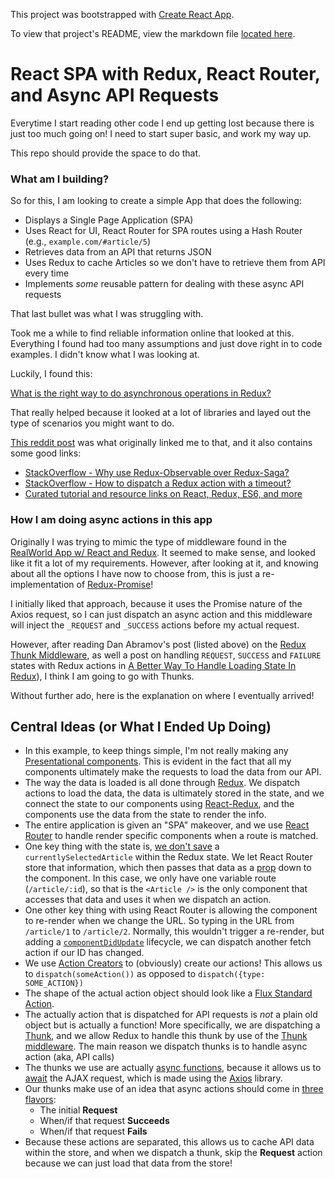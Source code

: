This project was bootstrapped with [Create React App](https://github.com/facebookincubator/create-react-app).

To view that project's README, view the markdown file [located here](https://github.com/facebookincubator/create-react-app/blob/master/packages/react-scripts/template/README.md).

# React SPA with Redux, React Router, and Async API Requests

Everytime I start reading other code I end up getting lost because there is just too much
going on! I need to start super basic, and work my way up.

This repo should provide the space to do that.

### What am I building?

So for this, I am looking to create a simple App that does the following:

- Displays a Single Page Application (SPA)
- Uses React for UI, React Router for SPA routes using a Hash Router (e.g., `example.com/#article/5`)
- Retrieves data from an API that returns JSON
- Uses Redux to cache Articles so we don't have to retrieve them from API every time
- Implements _some_ reusable pattern for dealing with these async API requests

That last bullet was what I was struggling with.

Took me a while to find reliable information online that looked at this. Everything I found had too
many assumptions and just dove right in to code examples. I didn't know what I was looking at.

Luckily, I found this:

[What is the right way to do asynchronous operations in Redux?](https://decembersoft.com/posts/what-is-the-right-way-to-do-asynchronous-operations-in-redux/)

That really helped because it looked at a lot of libraries and layed out the type
of scenarios you might want to do.

[This reddit post](https://www.reddit.com/r/reactjs/comments/7yhhnx/reduxsaga_or_reduxobservable/dugwyrj/)
was what originally linked me to that, and it also contains some good links:

- [StackOverflow - Why use Redux-Observable over Redux-Saga?](https://stackoverflow.com/q/40021344)
- [StackOverflow - How to dispatch a Redux action with a timeout?](https://stackoverflow.com/a/38574266)
- [Curated tutorial and resource links on React, Redux, ES6, and more](https://github.com/markerikson/react-redux-links)

### How I am doing async actions in this app

Originally I was trying to mimic the type of middleware found in the
[RealWorld App w/ React and Redux](https://github.com/gothinkster/react-redux-realworld-example-app/blob/master/src/middleware.js#L10).
It seemed to make sense, and looked like it fit a lot of my requirements. However, after looking
at it, and knowing about all the options I have now to choose from, this is just a re-implementation
of [Redux-Promise](https://github.com/redux-utilities/redux-promise)!

I initially liked that approach, because it uses the Promise nature of the Axios request, so
I can just dispatch an async action and this middleware will inject the `_REQUEST` and `_SUCCESS`
actions before my actual request.

However, after reading Dan Abramov's post (listed above) on the [Redux Thunk Middleware](https://stackoverflow.com/a/35415559/864233), as well a post on handling `REQUEST`, `SUCCESS` and
`FAILURE` states with Redux actions in [A Better Way To Handle Loading State In Redux](http://nikolay.rocks/2017-06-18-better-redux-loading)),
I think I am going to go with Thunks.

Without further ado, here is the explanation on where I eventually arrived!

## Central Ideas (or What I Ended Up Doing)

- In this example, to keep things simple, I'm not really making any
  [Presentational components](https://medium.com/@dan_abramov/smart-and-dumb-components-7ca2f9a7c7d0).
  This is evident in the fact that all my components ultimately make the requests to load the data
  from our API.
- The way the data is loaded is all done through [Redux](https://redux.js.org/). We dispatch actions
  to load the data, the data is ultimately stored in the state, and we connect the state to our
  components using [React-Redux](https://github.com/reduxjs/react-redux), and the components use
  the data from the state to render the info.
- The entire application is given an "SPA" makeover, and we use [React Router](https://reacttraining.com/react-router/)
  to handle render specific components when a route is matched.
- One key thing with the state is, [we don't save](https://stackoverflow.com/a/36749963/864233)
  a `currentlySelectedArticle` within the Redux state. We let React Router store that information,
  which then passes that data as a [prop](https://reactjs.org/docs/components-and-props.html)
  down to the component. In this case, we only have one variable route (`/article/:id`), so that is
  the `<Article />` is the only component that accesses that data and uses it when we dispatch an action.
- One other key thing with using React Router is allowing the component to re-render when we change
  the URL. So typing in the URL from `/article/1` to `/article/2`. Normally, this wouldn't trigger
  a re-render, but adding a [`componentDidUpdate`](https://reactjs.org/docs/react-component.html#componentdidupdate)
  lifecycle, we can dispatch another fetch action if our ID has changed.
- We use [Action Creators](https://redux.js.org/basics/actions#action-creators) to (obviously) create
  our actions! This allows us to `dispatch(someAction())` as opposed to
  `dispatch({type: SOME_ACTION})`
- The shape of the actual action object should look like a
  [Flux Standard Action](https://github.com/redux-utilities/flux-standard-action).
- The actually action that is dispatched for API requests is _not_ a plain old object but is actually a function!
  More specifically, we are dispatching a [Thunk](https://daveceddia.com/what-is-a-thunk/),
  and we allow Redux to handle this thunk by use of the
  [Thunk middleware](https://github.com/reduxjs/redux-thunk). The main reason we dispatch thunks is
  to handle async action (aka, API calls)
- The thunks we use are actually [async functions](http://mdn.io/async_function), because it allows us
  to [await](http://mdn.io/await) the AJAX request, which is made using the [Axios](https://github.com/axios/axios)
  library.
- Our thunks make use of an idea that async actions should come in [three flavors](https://decembersoft.com/posts/a-simple-naming-convention-for-action-creators-in-redux-js/):
  - The initial **Request**
  - When/if that request **Succeeds**
  - When/if that request **Fails**
- Because these actions are separated, this allows us to cache API data within the store, and when we
  dispatch a thunk, skip the **Request** action because we can just load that data from the store!
